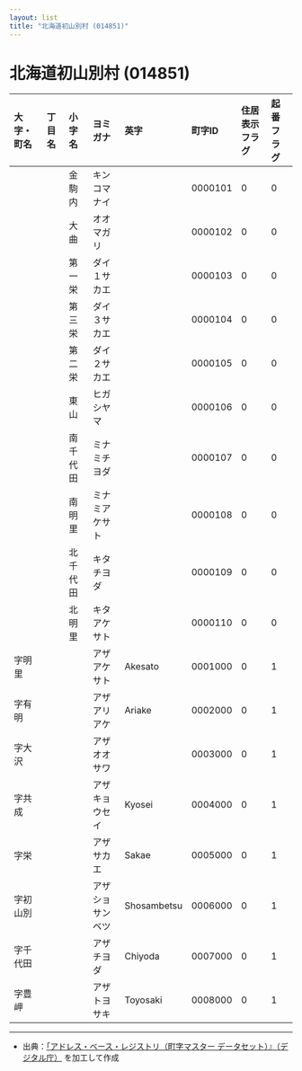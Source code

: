 ```yaml
---
layout: list
title: "北海道初山別村 (014851)"
---
```


# 北海道初山別村 (014851)

| 大字・町名 | 丁目名 | 小字名 | ヨミガナ | 英字 | 町字ID | 住居表示フラグ | 起番フラグ |
|:---|:---|:---|:---|:---|:---|:---|:---|
|  |  | 金駒内 | キンコマナイ |  | 0000101 | 0 | 0 |
|  |  | 大曲 | オオマガリ |  | 0000102 | 0 | 0 |
|  |  | 第一栄 | ダイ１サカエ |  | 0000103 | 0 | 0 |
|  |  | 第三栄 | ダイ３サカエ |  | 0000104 | 0 | 0 |
|  |  | 第二栄 | ダイ２サカエ |  | 0000105 | 0 | 0 |
|  |  | 東山 | ヒガシヤマ |  | 0000106 | 0 | 0 |
|  |  | 南千代田 | ミナミチヨダ |  | 0000107 | 0 | 0 |
|  |  | 南明里 | ミナミアケサト |  | 0000108 | 0 | 0 |
|  |  | 北千代田 | キタチヨダ |  | 0000109 | 0 | 0 |
|  |  | 北明里 | キタアケサト |  | 0000110 | 0 | 0 |
| 字明里 |  |  | アザアケサト | Akesato | 0001000 | 0 | 1 |
| 字有明 |  |  | アザアリアケ | Ariake | 0002000 | 0 | 1 |
| 字大沢 |  |  | アザオオサワ |  | 0003000 | 0 | 1 |
| 字共成 |  |  | アザキョウセイ | Kyosei | 0004000 | 0 | 1 |
| 字栄 |  |  | アザサカエ | Sakae | 0005000 | 0 | 1 |
| 字初山別 |  |  | アザショサンベツ | Shosambetsu | 0006000 | 0 | 1 |
| 字千代田 |  |  | アザチヨダ | Chiyoda | 0007000 | 0 | 1 |
| 字豊岬 |  |  | アザトヨサキ | Toyosaki | 0008000 | 0 | 1 |

---

- 出典：[「アドレス・ベース・レジストリ（町字マスター データセット）』（デジタル庁）](https://www.digital.go.jp/policies/base_registry_address/) を加工して作成